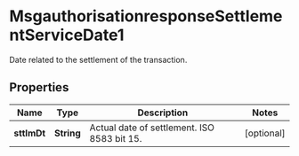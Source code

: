 

# MsgauthorisationresponseSettlementServiceDate1

Date related to the settlement of the transaction.
## Properties

Name | Type | Description | Notes
------------ | ------------- | ------------- | -------------
**sttlmDt** | **String** | Actual date of settlement. ISO 8583 bit 15. |  [optional]



